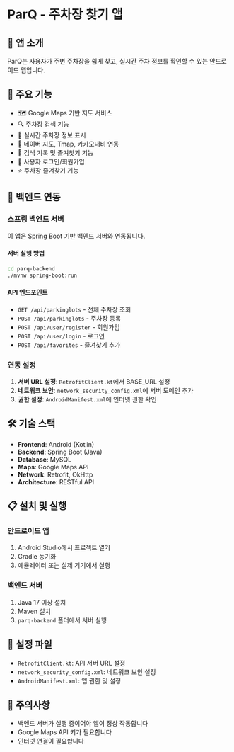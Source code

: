 # ParQ - 주차장 찾기 앱

## 📱 앱 소개
ParQ는 사용자가 주변 주차장을 쉽게 찾고, 실시간 주차 정보를 확인할 수 있는 안드로이드 앱입니다.

## 🚀 주요 기능
- 🗺️ Google Maps 기반 지도 서비스
- 🔍 주차장 검색 기능
- 📍 실시간 주차장 정보 표시
- 🧭 네이버 지도, Tmap, 카카오내비 연동
- 💾 검색 기록 및 즐겨찾기 기능
- 👤 사용자 로그인/회원가입
- ⭐ 주차장 즐겨찾기 기능

## 🔗 백엔드 연동

### 스프링 백엔드 서버
이 앱은 Spring Boot 기반 백엔드 서버와 연동됩니다.

#### 서버 실행 방법
```bash
cd parq-backend
./mvnw spring-boot:run
```

#### API 엔드포인트
- `GET /api/parkinglots` - 전체 주차장 조회
- `POST /api/parkinglots` - 주차장 등록
- `POST /api/user/register` - 회원가입
- `POST /api/user/login` - 로그인
- `POST /api/favorites` - 즐겨찾기 추가

### 연동 설정
1. **서버 URL 설정**: `RetrofitClient.kt`에서 BASE_URL 설정
2. **네트워크 보안**: `network_security_config.xml`에 서버 도메인 추가
3. **권한 설정**: `AndroidManifest.xml`에 인터넷 권한 확인

## 🛠️ 기술 스택
- **Frontend**: Android (Kotlin)
- **Backend**: Spring Boot (Java)
- **Database**: MySQL
- **Maps**: Google Maps API
- **Network**: Retrofit, OkHttp
- **Architecture**: RESTful API

## 📋 설치 및 실행

### 안드로이드 앱
1. Android Studio에서 프로젝트 열기
2. Gradle 동기화
3. 에뮬레이터 또는 실제 기기에서 실행

### 백엔드 서버
1. Java 17 이상 설치
2. Maven 설치
3. `parq-backend` 폴더에서 서버 실행

## 🔧 설정 파일
- `RetrofitClient.kt`: API 서버 URL 설정
- `network_security_config.xml`: 네트워크 보안 설정
- `AndroidManifest.xml`: 앱 권한 및 설정

## 📝 주의사항
- 백엔드 서버가 실행 중이어야 앱이 정상 작동합니다
- Google Maps API 키가 필요합니다
- 인터넷 연결이 필요합니다